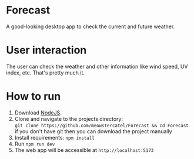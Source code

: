# Forecast
A good-looking desktop app to check the current and future weather.

# User interaction
The user can check the weather and other information like wind speed, UV index, etc. That's pretty much it.


# How to run
1. Download [NodeJS](https://nodejs.org/en/download/prebuilt-installer).
2. Clone and navigate to the projects directory:  
```git clone https://github.com/meowstercatel/Forecast && cd Forecast```  
if you don't have git then you can download the project manually
3. Install requirements: ```npm install```
4. Run ```npm run dev```
5. The web app will be accessible at ```http://localhost:5173```
